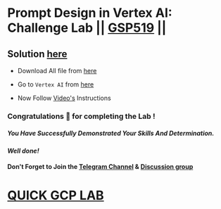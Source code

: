 # Prompt Design in Vertex AI: Challenge Lab || [GSP519](https://www.cloudskillsboost.google/focuses/86504?parent=catalog) ||

## Solution [here](https://youtu.be/9zj5Vtd8yWA)

* Download All file from [here](https://drive.google.com/drive/folders/1q5dJzvqlT8tAsjcip2JfzYTXYoJzgnw7?usp=sharing)

* Go to `Vertex AI` from [here](https://console.cloud.google.com/vertex-ai)

* Now Follow [Video's](https://youtu.be/9zj5Vtd8yWA) Instructions

### Congratulations 🎉 for completing the Lab !

##### *You Have Successfully Demonstrated Your Skills And Determination.*

#### *Well done!*

#### Don't Forget to Join the [Telegram Channel](https://t.me/QuickGcpLab) & [Discussion group](https://t.me/QuickGcpLabChats)

# [QUICK GCP LAB](https://www.youtube.com/@quickgcplab)

